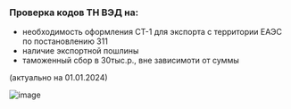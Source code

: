 ### Проверка кодов ТН ВЭД на: 
- необходимость оформления СТ-1 для экспорта с территории ЕАЭС по постановлению 311
- наличие экспортной пошлины
- таможенный сбор в 30тыс.р., вне зависимоти от суммы
  
(актуально на 01.01.2024)

![image](https://user-images.githubusercontent.com/102824147/200174538-81ab9a0b-5475-426e-b175-39c65fbac1c1.png)
